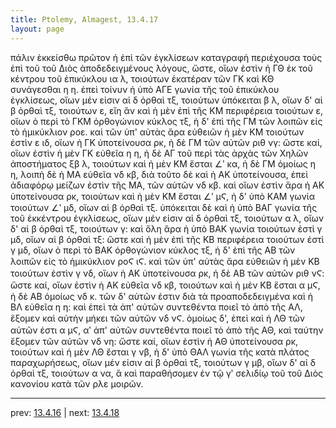 ```yaml
---
title: Ptolemy, Almagest, 13.4.17
layout: page
---
```


πάλιν ἐκκείσθω πρῶτον ἡ ἐπὶ τῶν ἐγκλίσεων καταγραφὴ περιέχουσα τοὺς ἐπὶ τοῦ τοῦ Διὸς ἀποδεδειγμένους λόγους, ὥστε, οἵων ἐστὶν ἡ ΓΘ ἐκ τοῦ κέντρου τοῦ ἐπικύκλου ια λ, τοιούτων ἑκατέραν τῶν ΓΚ καὶ ΚΘ συνάγεσθαι η η. ἐπεὶ τοίνυν ἡ ὑπὸ ΑΓΕ γωνία τῆς τοῦ ἐπικύκλου ἐγκλίσεως, οἵων μέν εἰσιν αἱ δ ὀρθαὶ τξ, τοιούτων ὑπόκειται β λ, οἵων δ' αἱ β ὀρθαὶ τξ, τοιούτων ε, εἴη ἂν καὶ ἡ μὲν ἐπὶ τῆς ΚΜ περιφέρεια τοιούτων ε, οἵων ὁ περὶ τὸ ΓΚΜ ὀρθογώνιον κύκλος τξ, ἡ δ' ἐπὶ τῆς ΓΜ τῶν λοιπῶν εἰς τὸ ἡμικύκλιον ροε. καὶ τῶν ὑπ' αὐτὰς ἄρα εὐθειῶν ἡ μὲν ΚΜ τοιούτων ἐστὶν ε ιδ, οἵων ἡ ΓΚ ὑποτείνουσα ρκ, ἡ δὲ ΓΜ τῶν αὐτῶν ριθ νγ: ὥστε καί, οἵων ἐστὶν ἡ μὲν ΓΚ εὐθεῖα η η, ἡ δὲ ΑΓ τοῦ περὶ τὰς ἀρχὰς τῶν Χηλῶν ἀποστήματος ξβ λ, τοιούτων καὶ ἡ μὲν ΚΜ ἔσται ∠ʹ κα, ἡ δὲ ΓΜ ὁμοίως η η, λοιπὴ δὲ ἡ ΜΑ εὐθεῖα νδ κβ, διὰ τοῦτο δὲ καὶ ἡ ΑΚ ὑποτείνουσα, ἐπεὶ ἀδιαφόρῳ μείζων ἐστὶν τῆς ΜΑ, τῶν αὐτῶν νδ κβ. καὶ οἵων ἐστὶν ἄρα ἡ ΑΚ ὑποτείνουσα ρκ, τοιούτων καὶ ἡ μὲν ΚΜ ἔσται ∠ʹ μϚ, ἡ δ' ὑπὸ ΚΑΜ γωνία τοιούτων ∠ʹ μδ, οἵων αἱ β ὀρθαὶ τξ. ὑπόκειται δὲ καὶ ἡ ὑπὸ ΒΑΓ γωνία τῆς τοῦ ἐκκέντρου ἐγκλίσεως, οἵων μέν εἰσιν αἱ δ ὀρθαὶ τξ, τοιούτων α λ, οἵων δ' αἱ β ὀρθαὶ τξ, τοιούτων γ: καὶ ὅλη ἄρα ἡ ὑπὸ ΒΑΚ γωνία τοιούτων ἐστὶ γ μδ, οἵων αἱ β ὀρθαὶ τξ: ὥστε καὶ ἡ μὲν ἐπὶ τῆς ΚΒ περιφέρεια τοιούτων ἐστὶ γ μδ, οἵων ὁ περὶ τὸ ΒΑΚ ὀρθογώνιον κύκλος τξ, ἡ δ' ἐπὶ τῆς ΑΒ τῶν λοιπῶν εἰς τὸ ἡμικύκλιον ροϚ ιϚ. καὶ τῶν ὑπ' αὐτὰς ἄρα εὐθειῶν ἡ μὲν ΚΒ τοιούτων ἐστὶν γ νδ, οἵων ἡ ΑΚ ὑποτείνουσα ρκ, ἡ δὲ ΑΒ τῶν αὐτῶν ριθ νϚ: ὥστε καί, οἵων ἐστὶν ἡ ΑΚ εὐθεῖα νδ κβ, τοιούτων καὶ ἡ μὲν ΚΒ ἔσται α μϚ, ἡ δὲ ΑΒ ὁμοίως νδ κ. τῶν δ' αὐτῶν ἐστιν διὰ τὰ προαποδεδειγμένα καὶ ἡ ΒΛ εὐθεῖα η η: καὶ ἐπεὶ τὰ ἀπ' αὐτῶν συντεθέντα ποιεῖ τὸ ἀπὸ τῆς ΑΛ, ἕξομεν καὶ αὐτὴν μήκει τῶν αὐτῶν νδ νϚ. ὁμοίως δ', ἐπεὶ καὶ ἡ ΛΘ τῶν αὐτῶν ἐστι α μϚ, αʹ ἀπ' αὐτῶν συντεθέντα ποιεῖ τὸ ἀπὸ τῆς ΑΘ, καὶ ταύτην ἕξομεν τῶν αὐτῶν νδ νη: ὥστε καί, οἵων ἐστὶν ἡ ΑΘ ὑποτείνουσα ρκ, τοιούτων καὶ ἡ μὲν ΛΘ ἔσται γ νβ, ἡ δ' ὑπὸ ΘΑΛ γωνία τῆς κατὰ πλάτος παραχωρήσεως, οἵων μέν εἰσιν αἱ β ὀρθαὶ τξ, τοιούτων γ μβ, οἵων δ' αἱ δ ὀρθαὶ τξ, τοιούτων α να, ἃ καὶ παραθήσομεν ἐν τῷ γʹ σελιδίῳ τοῦ τοῦ Διὸς κανονίου κατὰ τῶν ρλε μοιρῶν. 

---

prev: [13.4.16](../13.4.16/) | next: [13.4.18](../13.4.18/)

